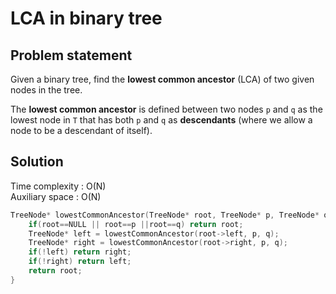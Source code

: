 # LCA in binary tree

## Problem statement

Given a binary tree, find the **lowest common ancestor** (LCA) of two given nodes in the tree.

The **lowest common ancestor** is defined between two nodes `p` and `q` as the lowest node in `T` that has both `p` and `q` as **descendants** (where we allow a node to be a descendant of itself).

## Solution

Time complexity : O(N)  
Auxiliary space : O(N)

```cpp
TreeNode* lowestCommonAncestor(TreeNode* root, TreeNode* p, TreeNode* q) {
    if(root==NULL || root==p ||root==q) return root;
    TreeNode* left = lowestCommonAncestor(root->left, p, q);
    TreeNode* right = lowestCommonAncestor(root->right, p, q);
    if(!left) return right;
    if(!right) return left;
    return root;
}
```
